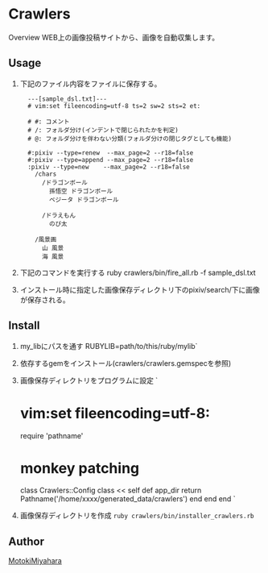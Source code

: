Crawlers
====

Overview
WEB上の画像投稿サイトから、画像を自動収集します。


## Usage
1. 下記のファイル内容をファイルに保存する。

         ---[sample_dsl.txt]---
         # vim:set fileencoding=utf-8 ts=2 sw=2 sts=2 et:

         # #: コメント
         # /: フォルダ分け(インデントで閉じられたかを判定)
         # @: フォルダ分けを伴わない分類(フォルダ分けの閉じタグとしても機能)

         #:pixiv --type=renew  --max_page=2 --r18=false
         #:pixiv --type=append --max_page=2 --r18=false
         :pixiv --type=new    --max_page=2 --r18=false
           /chars
             /ドラゴンボール
               孫悟空 ドラゴンボール
               ベジータ ドラゴンボール
             
             /ドラえもん
               のび太

           /風景画
             山 風景
             海 風景

2. 下記のコマンドを実行する
          ruby crawlers/bin/fire_all.rb -f sample_dsl.txt

3.  インストール時に指定した画像保存ディレクトリ下のpixiv/search/下に画像が保存される。


## Install
1. my_libにパスを通す
         RUBYLIB=path/to/this/ruby/mylib`

2. 依存するgemをインストール(crawlers/crawlers.gemspecを参照)

3. 画像保存ディレクトリをプログラムに設定
    `
      # vim:set fileencoding=utf-8:

      require 'pathname'

      # monkey patching
      class Crawlers::Config
        class << self
          def app_dir
            return Pathname('/home/xxxx/generated_data/crawlers')
          end
        end
      end
    `
4. 画像保存ディレクトリを作成
`ruby crawlers/bin/installer_crawlers.rb`

## Author
[MotokiMiyahara](https://github.com/MotokiMiyahara/)

